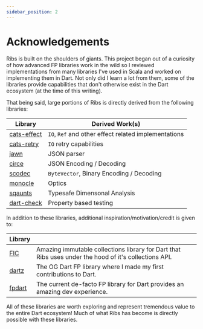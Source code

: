 ```yaml
---
sidebar_position: 2
---
```


# Acknowledgements

Ribs is built on the shoulders of giants. This project began out of a curiosity
of how advanced FP libraries work in the wild so I reviewed implementations from
many libraries I've used in Scala and worked on implementing them in Dart. Not
only did I learn a lot from them, some of the libraries provide capabilities
that don't otherwise exist in the Dart ecosystem (at the time of this writing).

That being said, large portions of Ribs is directly derived from the following
libraries:

| Library                                                 | Derived Work(s)                                      |
| ------------------------------------------------------- | ---------------------------------------------------- |
| [cats-effect](https://github.com/typelevel/cats-effect) | `IO`, `Ref` and other effect related implementations |
| [cats-retry](https://github.com/cb372/cats-retry)       | `IO` retry capabilities                              |
| [jawn](https://github.com/typelevel/jawn)               | JSON parser                                          |
| [circe](https://github.com/circe/circe)                 | JSON Encoding / Decoding                             |
| [scodec](https://github.com/scodec/scodec)              | `ByteVector`, Binary Encoding / Decoding             |
| [monocle](https://www.optics.dev/Monocle/)              | Optics                                               |
| [sqaunts](https://github.com/typelevel/squants)         | Typesafe Dimensonal Analysis                         |
| [dart-check](https://github.com/wigahluk/dart-check)    | Property based testing                               |

In addition to these libraries, additional inspiration/motivation/credit is given to:

| Library                                                    |                                                                                                       |
| ---------------------------------------------------------- | ----------------------------------------------------------------------------------------------------- |
| [FIC](https://pub.dev/packages/fast_immutable_collections) | Amazing immutable collections library for Dart that Ribs uses under the hood of it's collections API. |
| [dartz](https://github.com/spebbe/dartz)                   | The OG Dart FP library where I made my first contributions to Dart.                                   |
| [fpdart](https://github.com/SandroMaglione/fpdart)         | The current de-facto FP library for Dart provides an amazing dev experience.                          |

All of these libraries are worth exploring and represent tremendous value to
the entire Dart ecosystem! Much of what Ribs has become is directly possible
with these libraries.